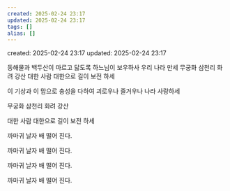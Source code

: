 ```yaml
---
created: 2025-02-24 23:17
updated: 2025-02-24 23:17
tags: []
alias: []
---
```


created: 2025-02-24 23:17
updated: 2025-02-24 23:17


동해물과 백두산이 마르고 닳도록 하느님이 보우하사 우리 나라 만세
무궁화 삼천리 화려 강산
대한 사람 대한으로 길이 보전 하세

이 기상과 이 맘으로 충성을 다하여
괴로우나 즐거우나 나라 사랑하세

무궁화 삼천리 화려 강산

대한 사람 대한으로 길이 보전 하세

까마귀 날자 배 떨어 진다.

까마귀 날자 배 떨어 진다.

까마귀 날자 배 떨어 진다.

까마귀 날자 배 떨어 진다.


